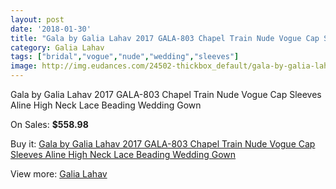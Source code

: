 ```yaml
---
layout: post
date: '2018-01-30'
title: "Gala by Galia Lahav 2017 GALA-803 Chapel Train Nude Vogue Cap Sleeves Aline High Neck Lace Beading Wedding Gown"
category: Galia Lahav
tags: ["bridal","vogue","nude","wedding","sleeves"]
image: http://img.eudances.com/24502-thickbox_default/gala-by-galia-lahav-2017-gala-803-chapel-train-nude-vogue-cap-sleeves-aline-high-neck-lace-beading-wedding-gown.jpg
---
```

Gala by Galia Lahav 2017 GALA-803 Chapel Train Nude Vogue Cap Sleeves Aline High Neck Lace Beading Wedding Gown

On Sales: **$558.98**
<a href="https://www.eudances.com/en/galia-lahav/8133-gala-by-galia-lahav-2017-gala-803-chapel-train-nude-vogue-cap-sleeves-aline-high-neck-lace-beading-wedding-gown.html"><amp-img layout="responsive" width="600" height="600" src="//img.eudances.com/24502-thickbox_default/gala-by-galia-lahav-2017-gala-803-chapel-train-nude-vogue-cap-sleeves-aline-high-neck-lace-beading-wedding-gown.jpg" alt="Gala by Galia Lahav 2017 GALA-803 Chapel Train Nude Vogue Cap Sleeves Aline High Neck Lace Beading Wedding Gown 0" /></a>
<a href="https://www.eudances.com/en/galia-lahav/8133-gala-by-galia-lahav-2017-gala-803-chapel-train-nude-vogue-cap-sleeves-aline-high-neck-lace-beading-wedding-gown.html"><amp-img layout="responsive" width="600" height="600" src="//img.eudances.com/24507-thickbox_default/gala-by-galia-lahav-2017-gala-803-chapel-train-nude-vogue-cap-sleeves-aline-high-neck-lace-beading-wedding-gown.jpg" alt="Gala by Galia Lahav 2017 GALA-803 Chapel Train Nude Vogue Cap Sleeves Aline High Neck Lace Beading Wedding Gown 1" /></a>
<a href="https://www.eudances.com/en/galia-lahav/8133-gala-by-galia-lahav-2017-gala-803-chapel-train-nude-vogue-cap-sleeves-aline-high-neck-lace-beading-wedding-gown.html"><amp-img layout="responsive" width="600" height="600" src="//img.eudances.com/24506-thickbox_default/gala-by-galia-lahav-2017-gala-803-chapel-train-nude-vogue-cap-sleeves-aline-high-neck-lace-beading-wedding-gown.jpg" alt="Gala by Galia Lahav 2017 GALA-803 Chapel Train Nude Vogue Cap Sleeves Aline High Neck Lace Beading Wedding Gown 2" /></a>
<a href="https://www.eudances.com/en/galia-lahav/8133-gala-by-galia-lahav-2017-gala-803-chapel-train-nude-vogue-cap-sleeves-aline-high-neck-lace-beading-wedding-gown.html"><amp-img layout="responsive" width="600" height="600" src="//img.eudances.com/24505-thickbox_default/gala-by-galia-lahav-2017-gala-803-chapel-train-nude-vogue-cap-sleeves-aline-high-neck-lace-beading-wedding-gown.jpg" alt="Gala by Galia Lahav 2017 GALA-803 Chapel Train Nude Vogue Cap Sleeves Aline High Neck Lace Beading Wedding Gown 3" /></a>
<a href="https://www.eudances.com/en/galia-lahav/8133-gala-by-galia-lahav-2017-gala-803-chapel-train-nude-vogue-cap-sleeves-aline-high-neck-lace-beading-wedding-gown.html"><amp-img layout="responsive" width="600" height="600" src="//img.eudances.com/24504-thickbox_default/gala-by-galia-lahav-2017-gala-803-chapel-train-nude-vogue-cap-sleeves-aline-high-neck-lace-beading-wedding-gown.jpg" alt="Gala by Galia Lahav 2017 GALA-803 Chapel Train Nude Vogue Cap Sleeves Aline High Neck Lace Beading Wedding Gown 4" /></a>
<a href="https://www.eudances.com/en/galia-lahav/8133-gala-by-galia-lahav-2017-gala-803-chapel-train-nude-vogue-cap-sleeves-aline-high-neck-lace-beading-wedding-gown.html"><amp-img layout="responsive" width="600" height="600" src="//img.eudances.com/24503-thickbox_default/gala-by-galia-lahav-2017-gala-803-chapel-train-nude-vogue-cap-sleeves-aline-high-neck-lace-beading-wedding-gown.jpg" alt="Gala by Galia Lahav 2017 GALA-803 Chapel Train Nude Vogue Cap Sleeves Aline High Neck Lace Beading Wedding Gown 5" /></a>

Buy it: [Gala by Galia Lahav 2017 GALA-803 Chapel Train Nude Vogue Cap Sleeves Aline High Neck Lace Beading Wedding Gown](https://www.eudances.com/en/galia-lahav/8133-gala-by-galia-lahav-2017-gala-803-chapel-train-nude-vogue-cap-sleeves-aline-high-neck-lace-beading-wedding-gown.html "Gala by Galia Lahav 2017 GALA-803 Chapel Train Nude Vogue Cap Sleeves Aline High Neck Lace Beading Wedding Gown")

View more: [Galia Lahav](https://www.eudances.com/en/119-galia-lahav "Galia Lahav")